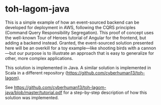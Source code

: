 # toh-lagom-java

This is a simple example of how an event-sourced backend can be developed for deployment in AWS, following the CQRS principles
(Command Query Responsibility Segregation). This proof of concept uses the well-known Tour of Heroes tutorial of Angular for the frontend,
but adding a backend instead. Granted, the event-sourced solution presented here will be an overkill for a toy example—like shooting birds
with a cannon—but our purpose is to illustrate an approach that is easy to generalize for other, more complex applications.

This solution is implemented in Java. A similar solution is implemented in Scala in a different repository (https://github.com/cyberhuman13/toh-lagom).

See https://github.com/cyberhuman13/toh-lagom-java/blob/master/tutorial.pdf for a step-by-step description of how this solution was implemented.

